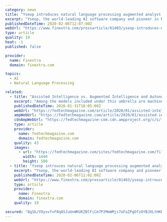 ```yaml
---
category: news
title: "Yseop introduces natural language processing augmented analyst tool"
excerpt: "Yseop, the world-leading AI software company and pioneer in Natural Language Generation (NLG), today announced the launch of Augmented Analyst, a new enterprise-wide NLG automated report generation platform. Augmented Analyst is designed to help financial companies accelerate their digital transformation. Stemming from the imperative to move ..."
publishedDateTime: 2020-02-06T12:07:00Z
webUrl: "https://www.finextra.com/pressarticle/81403/yseop-introduces-natural-language-processing-augmented-analyst-tool"
type: article
quality: 19
heat: -1
published: false

provider:
  name: Finextra
  domain: finextra.com

topics:
  - AI
  - Natural Language Processing

related:
  - title: "Assisted Intelligence vs. Augmented Intelligence and Autonomous Intelligence"
    excerpt: "Among the models included under this umbrella are machine learning, natural language processing, image recognition and neural networks. The main difference between assisted and augmented intelligence is that augmented intelligence can combine existing data and information to suggest new solutions rather than simply identifying patterns and ..."
    publishedDateTime: 2020-01-31T18:05:00Z
    webUrl: "https://fedtechmagazine.com/article/2020/01/assisted-intelligence-vs-augmented-intelligence-and-autonomous-intelligence-perfcon"
    ampWebUrl: "https://fedtechmagazine.com/article/2020/01/assisted-intelligence-vs-augmented-intelligence-and-autonomous-intelligence-perfcon?amp"
    cdnAmpWebUrl: "https://fedtechmagazine-com.cdn.ampproject.org/c/s/fedtechmagazine.com/article/2020/01/assisted-intelligence-vs-augmented-intelligence-and-autonomous-intelligence-perfcon?amp"
    type: article
    provider:
      name: fedtechmagazine.com
      domain: fedtechmagazine.com
    quality: 43
    images:
      - url: "https://fedtechmagazine.com/sites/fedtechmagazine.com/files/styles/cdw_hero/public/articles/%5Bcdw_tech_site%3Afield_site_shortname%5D/202001/GettyImages-1148091277.jpg?itok=MD1pYBMo"
        width: 1440
        height: 500
  - title: "Yseop introuces natural language processing augmented analyst tool"
    excerpt: "Yseop, the world-leading AI software company and pioneer in Natural Language Generation (NLG), today announced the launch of Augmented Analyst, a new enterprise-wide NLG automated report generation platform. Augmented Analyst is designed to help financial companies accelerate their digital transformation. Stemming from the imperative to move ..."
    publishedDateTime: 2020-02-06T11:02:00Z
    webUrl: "https://www.finextra.com/pressarticle/81403/yseop-introuces-natural-language-processing-augmented-analyst-tool"
    type: article
    provider:
      name: Finextra
      domain: finextra.com
    quality: 19

secured: "8gSb/YOyxvfvF0qA5JuUnWKUKZBlFiCm7P2MmWMjs7oFaZPgOfzOYBJXLtHKRepa8Vh5ix3anPCxHAau6BAF+t56H4LDzWD8B1LrzMa4myizVEFcAVNSMtBiO0ShijF5qjdm2ybnQkjePagUp8um7kTgxFu15cv5/T0SXppv1QbvoJFFF1hvg57lBfdl3+alHd8/PbXgYK2j5OzzWG7ZVAXj3wTffcsYBH2upRF0Ksl8dizDFEkaOtPOY37PxfbmqJf0I9n6tv5e9Xo0Fx14LxItIT5IeDaShELqQuoe7r6WVFS3IdufOV0LbeUoPdOl;YY1G7lE/03pE7jDm/GjyVA=="
---
```


